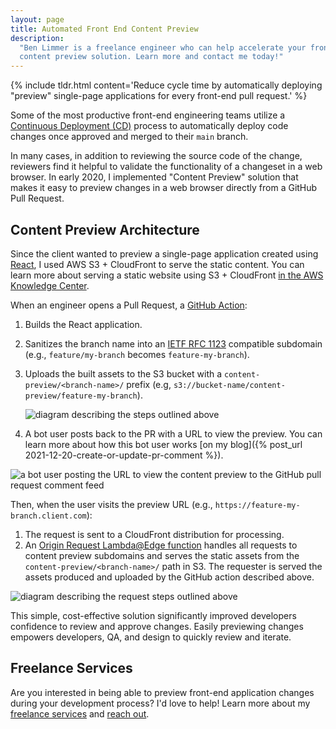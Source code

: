 ```yaml
---
layout: page
title: Automated Front End Content Preview
description:
  "Ben Limmer is a freelance engineer who can help accelerate your frontend engineering teams by deploying an automated
  content preview solution. Learn more and contact me today!"
---
```


{% include tldr.html content='Reduce cycle time by automatically deploying "preview" single-page applications for every front-end pull request.' %}

Some of the most productive front-end engineering teams utilize a
[Continuous Deployment (CD)](https://en.wikipedia.org/wiki/Continuous_deployment) process to automatically deploy code
changes once approved and merged to their `main` branch.

In many cases, in addition to reviewing the source code of the change, reviewers find it helpful to validate the
functionality of a changeset in a web browser. In early 2020, I implemented "Content Preview" solution that makes it
easy to preview changes in a web browser directly from a GitHub Pull Request.

## Content Preview Architecture

Since the client wanted to preview a single-page application created using [React](https://reactjs.org/), I used AWS
S3 + CloudFront to serve the static content. You can learn more about serving a static website using S3 + CloudFront
[in the AWS Knowledge Center](https://aws.amazon.com/premiumsupport/knowledge-center/cloudfront-serve-static-website/).

When an engineer opens a Pull Request, a [GitHub Action](https://github.com/features/actions):

1. Builds the React application.
1. Sanitizes the branch name into an [IETF RFC 1123](https://datatracker.ietf.org/doc/html/rfc1123/) compatible
   subdomain (e.g., `feature/my-branch` becomes `feature-my-branch`).
1. Uploads the built assets to the S3 bucket with a `content-preview/<branch-name>/` prefix (e.g,
   `s3://bucket-name/content-preview/feature-my-branch`).

    <div class="center mb-2">
      <img src="{{ site.base_url }}/{% ministamp _images/portfolio/freelance/content-preview/pr-upload.png assets/images/pages/portfolio/freelance/content-preview/pr-upload.png %}" alt='diagram describing the steps outlined above'>
    </div>

1. A bot user posts back to the PR with a URL to view the preview. You can learn more about how this bot user works [on
   my blog]({% post_url 2021-12-20-create-or-update-pr-comment %}).

  <div class="center mb-4">
    <img src="{{ site.base_url }}/{% ministamp _images/portfolio/freelance/content-preview/bot-pr-postback.png assets/images/pages/portfolio/freelance/content-preview/bot-pr-postback.png %}" alt='a bot user posting the URL to view the content preview to the GitHub pull request comment feed'>
  </div>

Then, when the user visits the preview URL (e.g., `https://feature-my-branch.client.com`):

1. The request is sent to a CloudFront distribution for processing.
1. An [Origin Request Lambda@Edge function](https://docs.aws.amazon.com/lambda/latest/dg/lambda-edge.html) handles all
   requests to content preview subdomains and serves the static assets from the `content-preview/<branch-name>/` path in
   S3. The requester is served the assets produced and uploaded by the GitHub action described above.

  <div class="center mb-2">
    <img src="{{ site.base_url }}/{% ministamp _images/portfolio/freelance/content-preview/request-diagram.png assets/images/pages/portfolio/freelance/content-preview/request-diagram.png %}" alt='diagram describing the request steps outlined above'>
  </div>

This simple, cost-effective solution significantly improved developers confidence to review and approve changes. Easily
previewing changes empowers developers, QA, and design to quickly review and iterate.

## Freelance Services

Are you interested in being able to preview front-end application changes during your development process? I'd love to
help! Learn more about my [freelance services](/freelance) and [reach out](/freelance/contact).
